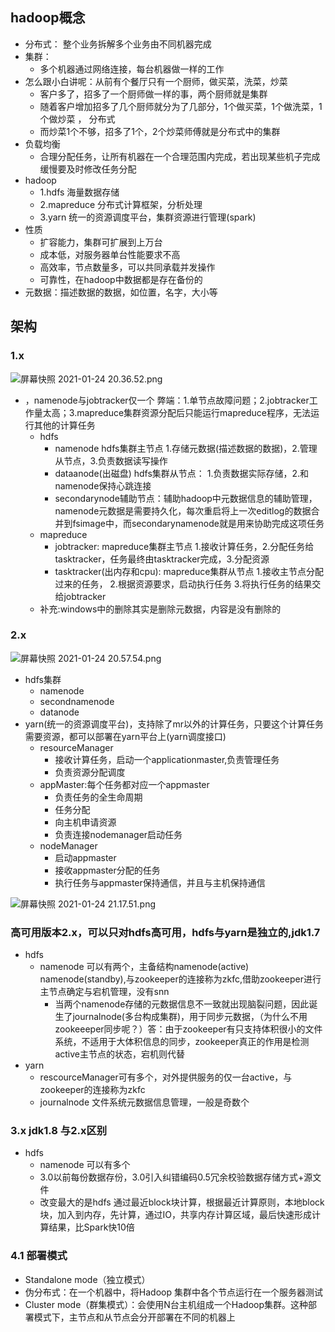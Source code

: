 ## hadoop概念
- 分布式：
    整个业务拆解多个业务由不同机器完成
- 集群：
    - 多个机器通过网络连接，每台机器做一样的工作
- 怎么跟小白讲呢：从前有个餐厅只有一个厨师，做买菜，洗菜，炒菜
    - 客户多了，招多了一个厨师做一样的事，两个厨师就是集群
    - 随着客户增加招多了几个厨师就分为了几部分，1个做买菜，1个做洗菜，1个做炒菜 ， 分布式
    - 而炒菜1个不够，招多了1个，2个炒菜师傅就是分布式中的集群
- 负载均衡
    - 合理分配任务，让所有机器在一个合理范围内完成，若出现某些机子完成缓慢要及时修改任务分配
- hadoop
    - 1.hdfs 海量数据存储
    - 2.mapreduce 分布式计算框架，分析处理
    - 3.yarn 统一的资源调度平台，集群资源进行管理(spark)
- 性质
    - 扩容能力，集群可扩展到上万台
    - 成本低，对服务器单台性能要求不高
    - 高效率，节点数量多，可以共同承载并发操作
    - 可靠性，在hadoop中数据都是存在备份的
- 元数据：描述数据的数据，如位置，名字，大小等
## 架构
### 1.x 
![屏幕快照 2021-01-24 20.36.52.png](https://image-static.segmentfault.com/211/702/211702844-600d69fbf4099)
- ，namenode与jobtracker仅一个  弊端：1.单节点故障问题；2.jobtracker工作量太高；3.mapreduce集群资源分配后只能运行mapreduce程序，无法运行其他的计算任务
    - hdfs
        - namenode hdfs集群主节点 1.存储元数据(描述数据的数据)，2.管理从节点，3.负责数据读写操作
        - dataanode(出磁盘) hdfs集群从节点： 1.负责数据实际存储，2.和namenode保持心跳连接
        - secondarynode辅助节点：辅助hadoop中元数据信息的辅助管理，namenode元数据是需要持久化，每次重启将上一次editlog的数据合并到fsimage中，而secondarynamenode就是用来协助完成这项任务
    - mapreduce
        - jobtracker: mapreduce集群主节点 1.接收计算任务，2.分配任务给tasktracker，任务最终由tasktracker完成，3.分配资源
        - tasktracker(出内存和cpu): mapreduce集群从节点 1.接收主节点分配过来的任务， 2.根据资源要求，启动执行任务 3.将执行任务的结果交给jobtracker
    - 补充:windows中的删除其实是删除元数据，内容是没有删除的
### 2.x 
![屏幕快照 2021-01-24 20.57.54.png](https://image-static.segmentfault.com/423/504/4235045088-600d6eecdaaa6)
- hdfs集群
    - namenode
    - secondnamenode
    - datanode
- yarn(统一的资源调度平台)，支持除了mr以外的计算任务，只要这个计算任务需要资源，都可以部署在yarn平台上(yarn调度接口)
    - resourceManager
        - 接收计算任务，启动一个applicationmaster,负责管理任务
        - 负责资源分配调度
    - appMaster:每个任务都对应一个appmaster
        - 负责任务的全生命周期
        - 任务分配
        - 向主机申请资源
        - 负责连接nodemanager启动任务
    - nodeManager
        - 启动appmaster
        - 接收appmaster分配的任务
        - 执行任务与appmaster保持通信，并且与主机保持通信

![屏幕快照 2021-01-24 21.17.51.png](https://image-static.segmentfault.com/426/933/4269338719-600d73ae1c960)
### 高可用版本2.x，可以只对hdfs高可用，hdfs与yarn是独立的,jdk1.7
- hdfs
    - namenode 可以有两个，主备结构namenode(active) namenode(standby),与zookeeper的连接称为zkfc,借助zookeeper进行主节点确定与宕机管理，没有snn
        - 当两个namenode存储的元数据信息不一致就出现脑裂问题，因此诞生了journalnode(多台构成集群)，用于同步元数据，（为什么不用zookeeeper同步呢？）答：由于zookeeper有只支持体积很小的文件系统，不适用于大体积信息的同步，zookeeper真正的作用是检测active主节点的状态，宕机则代替
- yarn
    - rescourceManager可有多个，对外提供服务的仅一台active，与zookeeper的连接称为zkfc
    - journalnode 文件系统元数据信息管理，一般是奇数个
            
            
### 3.x  jdk1.8 与2.x区别
- hdfs
    - namenode 可以有多个
    - 3.0以前每份数据存份，3.0引入纠错编码0.5冗余校验数据存储方式+源文件
    - 改变最大的是hdfs 通过最近block块计算，根据最近计算原则，本地block块，加入到内存，先计算，通过IO，共享内存计算区域，最后快速形成计算结果，比Spark快10倍
### 4.1 部署模式
- Standalone mode（独立模式） 
- 伪分布式：在一个机器中，将Hadoop 集群中各个节点运行在一个服务器测试
- Cluster mode（群集模式）：会使用N台主机组成一个Hadoop集群。这种部署模式下，主节点和从节点会分开部署在不同的机器上

            
            
            

